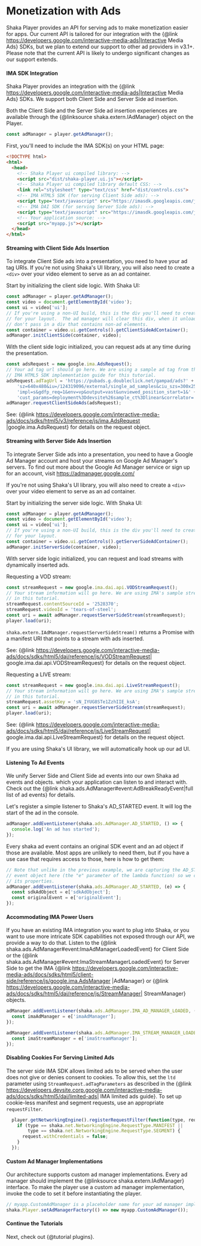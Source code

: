 # Monetization with Ads

Shaka Player provides an API for serving ads to make monetization easier
for apps. Our current API is tailored for our integration with the
{@link https://developers.google.com/interactive-media-ads|Interactive Media 
Ads} SDKs, but we plan to extend our support to other ad providers in v3.1+.
Please note that the current API is likely to undergo significant
changes as our support extends.

#### IMA SDK Integration

Shaka Player provides an integration with the 
{@link https://developers.google.com/interactive-media-ads|Interactive 
Media Ads} SDKs. We support both Client Side and Server Side ad insertion.


Both the Client Side and the Server Side ad insertion experiences are available
through the {@linksource shaka.extern.IAdManager} object on the Player.


```js
const adManager = player.getAdManager();
```

First, you'll need to include the IMA SDK(s) on your HTML page:

```html
<!DOCTYPE html>
<html>
  <head>
    <!-- Shaka Player ui compiled library: -->
    <script src="dist/shaka-player.ui.js"></script>
    <!-- Shaka Player ui compiled library default CSS: -->
    <link rel="stylesheet" type="text/css" href="dist/controls.css">
    <!-- IMA HTML5 SDK (for serving Client Side ads): -->
    <script type="text/javascript" src="https://imasdk.googleapis.com/js/sdkloader/ima3.js"></script>
    <!-- IMA DAI SDK (for serving Server Side ads): -->
    <script type="text/javascript" src="https://imasdk.googleapis.com/js/sdkloader/ima3_dai.js"></script>
    <!-- Your application source: -->
    <script src="myapp.js"></script>
  </head>
</html>
```

#### Streaming with Client Side Ads Insertion

To integrate Client Side ads into a presentation, you need to have your ad tag
URIs. If you're not using Shaka's UI library, you will also need to create a
`<div>` over your video element to serve as an ad container.

Start by initializing the client side logic.
With Shaka UI:

```js
const adManager = player.getAdManager();
const video = document.getElementById('video');
const ui = video['ui'];
// If you're using a non-UI build, this is the div you'll need to create
// for your layout.  The ad manager will clear this div, when it unloads, so
// don't pass in a div that contains non-ad elements.
const container = video.ui.getControls().getClientSideAdContainer();
adManager.initClientSide(container, video);
```

With the client side logic initialized, you can request ads at any time during
the presentation.

```js
const adsRequest = new google.ima.AdsRequest();
// Your ad tag url should go here. We are using a sample ad tag from the
// IMA HTML5 SDK implementation guide for this tutorial.
adsRequest.adTagUrl = 'https://pubads.g.doubleclick.net/gampad/ads?' +
    'sz=640x480&iu=/124319096/external/single_ad_samples&ciu_szs=300x250&' +
    'impl=s&gdfp_req=1&env=vp&output=vast&unviewed_position_start=1&' +
    'cust_params=deployment%3Ddevsite%26sample_ct%3Dlinear&correlator=';
adManager.requestClientSideAds(adsRequest);
```

See: {@link 
https://developers.google.com/interactive-media-ads/docs/sdks/html5/v3/reference/js/ima.AdsRequest
|google.ima.AdsRequest} for details on the request object.


#### Streaming with Server Side Ads Insertion

To integrate Server Side ads into a presentation, you need to have a Google Ad
Manager account and host your streams on Google Ad Manager's servers. To find
out more about the Google Ad Manager service or sign up for an account, visit
https://admanager.google.com/

If you're not using Shaka's UI library, you will
also need to create a `<div>` over your video element to serve as an ad
container.

Start by initializing the server side logic.
With Shaka UI:

```js
const adManager = player.getAdManager();
const video = document.getElementById('video');
const ui = video['ui'];
// If you're using a non-UI build, this is the div you'll need to create
// for your layout.
const container = video.ui.getControls().getServerSideAdContainer();
adManager.initServerSide(container, video);
```

With server side logic initialized, you can request and load streams with
dynamically inserted ads.

Requesting a VOD stream:

```js
const streamRequest = new google.ima.dai.api.VODStreamRequest();
// Your stream information will go here. We are using IMA's sample stream info
// in this tutorial.
streamRequest.contentSourceId = '2528370';
streamRequest.videoId = 'tears-of-steel';
const uri = await adManager.requestServerSideStream(streamRequest);
player.load(uri);
```

`shaka.extern.IAdManager.requestServerSideStream()` returns a Promise with a
manifest URI that points to a stream with ads inserted.

See: {@link https://developers.google.com/interactive-media-ads/docs/sdks/html5/dai/reference/js/VODStreamRequest|
google.ima.dai.api.VODStreamRequest} for details on the request object.

Requesting a LIVE stream:

```js
const streamRequest = new google.ima.dai.api.LiveStreamRequest();
// Your stream information will go here. We are using IMA's sample stream info
// in this tutorial.
streamRequest.assetKey = 'sN_IYUG8STe1ZzhIIE_ksA';
const uri = await adManager.requestServerSideStream(streamRequest);
player.load(uri);
```

See: {@link https://developers.google.com/interactive-media-ads/docs/sdks/html5/dai/reference/js/LiveStreamRequest|
google.ima.dai.api.LiveStreamRequest} for details on the request object.

If you are using Shaka's UI library, we will automatically hook up our ad UI.

#### Listening To Ad Events
We unify Server Side and Client Side ad events into our own Shaka ad events and
objects. which your application can listen to and interact with.
Check out the {@link shaka.ads.AdManager#event:AdBreakReadyEvent|full list of 
ad events} for details.

Let's register a simple listener to Shaka's AD_STARTED event. It will log the
start of the ad in the console.

```js
adManager.addEventListener(shaka.ads.AdManager.AD_STARTED, () => {
  console.log('An ad has started');
});
```

Every shaka ad event contains an original SDK event and an ad object if those
are available. Most apps are unlikely to need them, but if you have a use case
that requires access to those, here is how to get them:

```js
// Note that unlike in the previous example, we are capturing the AD_STARTED
// event object here (the "e" parameter of the lambda function) so we can access
// its properties.
adManager.addEventListener(shaka.ads.AdManager.AD_STARTED, (e) => {
  const sdkAdObject = e['sdkAdObject'];
  const originalEvent = e['originalEvent'];
});
```

#### Accommodating IMA Power Users
If you have an existing IMA integration you want to plug into Shaka, or you want
to use more intricate SDK capabilities not exposed through our API, we provide a
way to do that.
Listen to the {@link shaka.ads.AdManager#event:ImaAdManagerLoadedEvent} for
Client Side or the {@link shaka.ads.AdManager#event:ImaStreamManagerLoadedEvent}
for Server Side to get the IMA {@link 
https://developers.google.com/interactive-media-ads/docs/sdks/html5/client-side/reference/js/google.ima.AdsManager
|AdManager} or {@link 
https://developers.google.com/interactive-media-ads/docs/sdks/html5/dai/reference/js/StreamManager|
StreamManager} objects.

```js
adManager.addEventListener(shaka.ads.AdManager.IMA_AD_MANAGER_LOADED, (e) => {
  const imaAdManager = e['imaAdManager'];
});

adManager.addEventListener(shaka.ads.AdManager.IMA_STREAM_MANAGER_LOADED, (e) => {
  const imaStreamManager = e['imaStreamManager'];
});
```

#### Disabling Cookies For Serving Limited Ads
The server side IMA SDK allows limited ads to be served when the user does not
give or denies consent to cookies. To allow this, set the `ltd` parameter using
`StreamRequest.adTagParameters` as described in the {@link 
https://developers.devsite.corp.google.com/interactive-media-ads/docs/sdks/html5/dai/limited-ads|
IMA limited ads guide}. To set up cookie-less manifest and segment requests, use an 
appropriate `requestFilter`.

```js
  player.getNetworkingEngine().registerRequestFilter(function(type, request) {
    if (type == shaka.net.NetworkingEngine.RequestType.MANIFEST ||
        type == shaka.net.NetworkingEngine.RequestType.SEGMENT) {
      request.withCredentials = false;
    }
  });
```

#### Custom Ad Manager Implementations
Our architecture supports custom ad manager implementations. Every ad manager
should implement the {@linksource shaka.extern.IAdManager} interface. To make
the player use a custom ad manager implementation, invoke the code to set it
before instantiating the player.

```js
// myapp.CustomAdManager is a placeholder name for your ad manager implementation.
shaka.Player.setAdManagerFactory(() => new myapp.CustomAdManager());
```

#### Continue the Tutorials

Next, check out {@tutorial plugins}.
